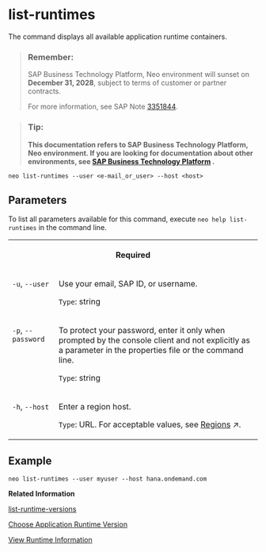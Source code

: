 <!-- loio49bb2011da2b439d87a382ed923f5d8c -->

# list-runtimes

The command displays all available application runtime containers.



> ### Remember:  
> SAP Business Technology Platform, Neo environment will sunset on **December 31, 2028**, subject to terms of customer or partner contracts.
> 
> For more information, see SAP Note [3351844](https://me.sap.com/notes/3351844).

> ### Tip:  
> **This documentation refers to SAP Business Technology Platform, Neo environment. If you are looking for documentation about other environments, see [SAP Business Technology Platform](https://help.sap.com/docs/btp/sap-business-technology-platform/sap-business-technology-platform?version=Cloud) .**



```
neo list-runtimes --user <e-mail_or_user> --host <host>
```



## Parameters

To list all parameters available for this command, execute `neo help list-runtimes` in the command line.


<table>
<tr>
<th valign="top" colspan="2">

Required

</th>
</tr>
<tr>
<td valign="top">

`-u`, `--user`

</td>
<td valign="top">

Use your email, SAP ID, or username.

`Type`: string

</td>
</tr>
<tr>
<td valign="top">

`-p`, `--password`

</td>
<td valign="top">

To protect your password, enter it only when prompted by the console client and not explicitly as a parameter in the properties file or the command line.

`Type`: string

</td>
</tr>
<tr>
<td valign="top">

`-h`, `--host`

</td>
<td valign="top">

Enter a region host.

`Type`: URL. For acceptable values, see [Regions](https://help.sap.com/viewer/65de2977205c403bbc107264b8eccf4b/Cloud/en-US/350356d1dc314d3199dca15bd2ab9b0e.html "You can deploy applications in different regions. Each region represents a geographical location (for example, Europe, US East) where applications, data, or services are hosted.") :arrow_upper_right:.

</td>
</tr>
</table>



## Example

```
neo list-runtimes --user myuser --host hana.ondemand.com
```

**Related Information**  


[list-runtime-versions](list-runtime-versions-20e08d3.md "The command displays the supported application runtime container versions for your SAP BTP SDK for Neo environment. Only recommended versions are shown by default. You can also list supported version for a particular runtime container.")

[Choose Application Runtime Version](choose-application-runtime-version-13afe5c.md "Applications deployed on SAP BTP are always started on the latest version of the application runtime container. This version contains all released fixes, critical patches and enhancements and is respectively the recommended option for applications. In some special cases, you can choose the version of the runtime container your application uses by specifying it with the parameter --runtime-version when deploying your application. To change this version, you need to redeploy the application without specifying this parameter.")

[View Runtime Information](view-runtime-information-343663e.md "View information about the application runtime. SAP BTP provides a set of runtimes. You can choose the application runtime during application deployment.")

